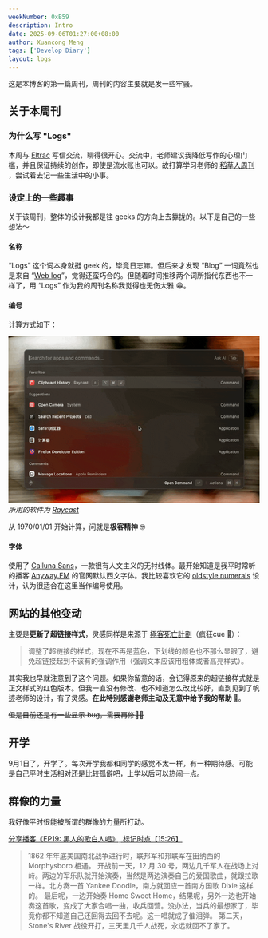 ```yaml
---
weekNumber: 0xB59
description: Intro
date: 2025-09-06T01:27:00+08:00
author: Xuancong Meng
tags: ['Develop Diary']
layout: logs
---
```


这是本博客的第一篇周刊，周刊的内容主要就是发一些牢骚。

## 关于本周刊

### 为什么写 "Logs"

本周与 [Eltrac](https://www.guhub.cn/) 写信交流，聊得很开心。交流中，老师建议我降低写作的心理门槛，并且保证持续的创作，即使是流水账也可以。故打算学习老师的 [稻草人周刊](https://www.geedea.pro/posts/weekly/intro/) ，尝试着去记一些生活中的小事。

### 设定上的一些趣事

关于该周刊，整体的设计我都是往 geeks 的方向上去靠拢的。以下是自己的一些想法～

#### 名称

“Logs” 这个词本身就挺 geek 的，毕竟日志嘛。但后来才发现 “Blog” 一词竟然也是来自 “[Web log](https://en.wikipedia.org/wiki/Blog)”，觉得还蛮巧合的。但随着时间推移两个词所指代东西也不一样了，用 “Logs” 作为我的周刊名称我觉得也无伤大雅 😁。

#### 编号

计算方式如下：

![1970-01-01 to now to weeks to hex](/img/logs/0xb59-0.gif)
_所用的软件为 [Raycast](https://www.raycast.com/)_

从 1970/01/01 开始计算，问就是**极客精神** 🤓

#### 字体

使用了 [Calluna Sans](https://fonts.adobe.com/fonts/calluna-sans)，一款很有人文主义的无衬线体。最开始知道是我平时常听的播客 [Anyway.FM](https://anyway.fm/) 的官网默认西文字体。我比较喜欢它的
[oldstyle numerals](https://fonts.google.com/knowledge/introducing_type/understanding_numerals) 设计，认为很适合在这里当作编号使用。

## 网站的其他变动

主要是**更新了超链接样式**，灵感同样是来源于 [極客死亡計劃](https://www.geedea.pro/posts/weekly/44/)（疯狂cue 🤪）：

> 调整了超链接的样式，现在不再是蓝色，下划线的颜色也不那么显眼了，避免超链接起到不该有的强调作用（强调文本应该用粗体或者高亮样式）。

其实我也早就注意到了这个问题。如果你留意的话，会记得原来的超链接样式就是正文样式的红色版本。但我一直没有修改、也不知道怎么改比较好，直到见到了帆迹老师的设计，有了灵感。**在此特别感谢老师主动及无意中给予我的帮助** 🌹。

~~但是目前还是有一些显示 bug，需要再修😮‍💨~~

## 开学

9月1日了，开学了。每次开学我都和同学的感觉不太一样，有一种期待感。可能是自己平时生活相对还是比较孤僻吧，上学以后可以热闹一点。

## 群像的力量

我好像平时很能被所谓的群像的力量所打动。

[分享播客《EP19: 黑人的歌白人唱》, 标记时点【15:26】](https://xyzfm.link/s/G2Ip67)

> 1862 年年底美国南北战争进行时，联邦军和邦联军在田纳西的 Morphysboro 相遇。
> 开战前一天，12 月 30 号，两边几千军人在战场上对峙。两边的军乐队就开始演奏，当然是两边演奏自己的爱国歌曲，就跟拉歌一样。北方奏一首 Yankee Doodle，南方就回应一首南方国歌 Dixie 这样的。
> 最后呢，一边开始奏 Home Sweet Home，结果呢，另外一边也开始奏这首歌，变成了大家合唱一曲，收兵回营。没办法，当兵的最想家了，毕竟你都不知道自己还回得去回不去呢。这一唱就成了催泪弹。
> 第二天，Stone's River 战役开打，三天里几千人战死，永远就回不了家了。
